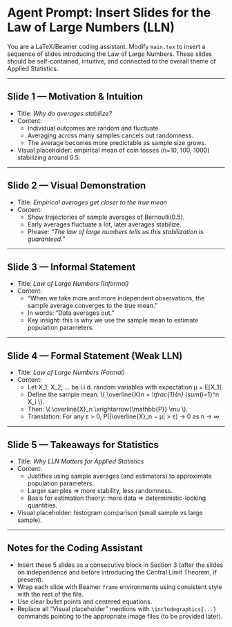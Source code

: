 # Agent Prompt: Insert Slides for the Law of Large Numbers (LLN)

You are a LaTeX/Beamer coding assistant. Modify `main.tex` to insert a sequence of slides introducing the Law of Large Numbers. 
These slides should be self-contained, intuitive, and connected to the overall theme of Applied Statistics. 

---

## Slide 1 — Motivation & Intuition
- Title: *Why do averages stabilize?*
- Content:
  - Individual outcomes are random and fluctuate.
  - Averaging across many samples cancels out randomness.
  - The average becomes more predictable as sample size grows.
- Visual placeholder: empirical mean of coin tosses (n=10, 100, 1000) stabilizing around 0.5.

---

## Slide 2 — Visual Demonstration
- Title: *Empirical averages get closer to the true mean*
- Content:
  - Show trajectories of sample averages of Bernoulli(0.5).
  - Early averages fluctuate a lot, later averages stabilize.
  - Phrase: *“The law of large numbers tells us this stabilization is guaranteed.”*

---

## Slide 3 — Informal Statement
- Title: *Law of Large Numbers (Informal)*
- Content:
  - “When we take more and more independent observations, the sample average converges to the true mean.”
  - In words: “Data averages out.”
  - Key insight: this is why we use the sample mean to estimate population parameters.

---

## Slide 4 — Formal Statement (Weak LLN)
- Title: *Law of Large Numbers (Formal)*
- Content:
  - Let X_1, X_2, … be i.i.d. random variables with expectation μ = E[X_1].
  - Define the sample mean: \\( \overline{X}_n = \tfrac{1}{n} \sum_{i=1}^n X_i \\).
  - Then: \\( \overline{X}_n \xrightarrow{\mathbb{P}} \mu \\).
  - Translation: For any ε > 0, P(|\overline{X}_n − μ| > ε) → 0 as n → ∞.

---

## Slide 5 — Takeaways for Statistics
- Title: *Why LLN Matters for Applied Statistics*
- Content:
  - Justifies using sample averages (and estimators) to approximate population parameters.
  - Larger samples ⇒ more stability, less randomness.
  - Basis for estimation theory: more data ⇒ deterministic-looking quantities.
- Visual placeholder: histogram comparison (small sample vs large sample).

---

## Notes for the Coding Assistant
- Insert these 5 slides as a consecutive block in Section 3 (after the slides on independence and before introducing the Central Limit Theorem, if present).
- Wrap each slide with Beamer `frame` environments using consistent style with the rest of the file.
- Use clear bullet points and centered equations.
- Replace all “Visual placeholder” mentions with `\includegraphics{...}` commands pointing to the appropriate image files (to be provided later).
